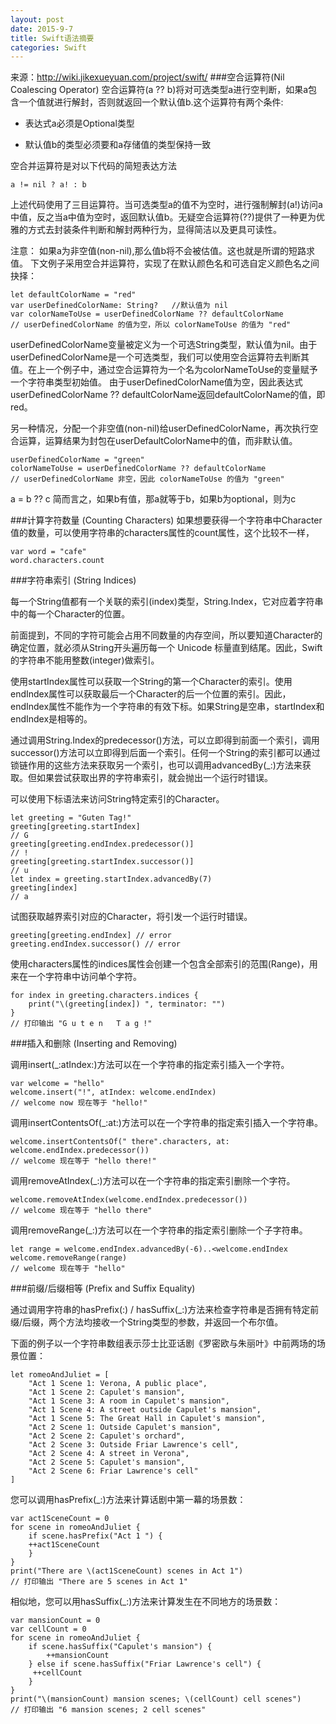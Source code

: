 ```yaml
---
layout: post
date: 2015-9-7
title: Swift语法摘要
categories: Swift
---
```

来源：http://wiki.jikexueyuan.com/project/swift/
###空合运算符(Nil Coalescing Operator)
空合运算符(a ?? b)将对可选类型a进行空判断，如果a包含一个值就进行解封，否则就返回一个默认值b.这个运算符有两个条件:

* 表达式a必须是Optional类型

* 默认值b的类型必须要和a存储值的类型保持一致

空合并运算符是对以下代码的简短表达方法

	a != nil ? a! : b

上述代码使用了三目运算符。当可选类型a的值不为空时，进行强制解封(a!)访问a中值，反之当a中值为空时，返回默认值b。无疑空合运算符(??)提供了一种更为优雅的方式去封装条件判断和解封两种行为，显得简洁以及更具可读性。

注意： 如果a为非空值(non-nil),那么值b将不会被估值。这也就是所谓的短路求值。
下文例子采用空合并运算符，实现了在默认颜色名和可选自定义颜色名之间抉择：

	let defaultColorName = "red"
	var userDefinedColorName: String?   //默认值为 nil
	var colorNameToUse = userDefinedColorName ?? defaultColorName
	// userDefinedColorName 的值为空，所以 colorNameToUse 的值为 "red"

userDefinedColorName变量被定义为一个可选String类型，默认值为nil。由于userDefinedColorName是一个可选类型，我们可以使用空合运算符去判断其值。在上一个例子中，通过空合运算符为一个名为colorNameToUse的变量赋予一个字符串类型初始值。 由于userDefinedColorName值为空，因此表达式userDefinedColorName ?? defaultColorName返回defaultColorName的值，即red。

另一种情况，分配一个非空值(non-nil)给userDefinedColorName，再次执行空合运算，运算结果为封包在userDefaultColorName中的值，而非默认值。

	userDefinedColorName = "green"
	colorNameToUse = userDefinedColorName ?? defaultColorName
	// userDefinedColorName 非空，因此 colorNameToUse 的值为 "green"

a = b ?? c 简而言之，如果b有值，那a就等于b，如果b为optional，则为c

###计算字符数量 (Counting Characters)
如果想要获得一个字符串中Character值的数量，可以使用字符串的characters属性的count属性，这个比较不一样，

	var word = "cafe"
	word.characters.count

###字符串索引 (String Indices)

每一个String值都有一个关联的索引(index)类型，String.Index，它对应着字符串中的每一个Character的位置。

前面提到，不同的字符可能会占用不同数量的内存空间，所以要知道Character的确定位置，就必须从String开头遍历每一个 Unicode 标量直到结尾。因此，Swift 的字符串不能用整数(integer)做索引。

使用startIndex属性可以获取一个String的第一个Character的索引。使用endIndex属性可以获取最后一个Character的后一个位置的索引。因此，endIndex属性不能作为一个字符串的有效下标。如果String是空串，startIndex和endIndex是相等的。

通过调用String.Index的predecessor()方法，可以立即得到前面一个索引，调用successor()方法可以立即得到后面一个索引。任何一个String的索引都可以通过锁链作用的这些方法来获取另一个索引，也可以调用advancedBy(_:)方法来获取。但如果尝试获取出界的字符串索引，就会抛出一个运行时错误。

可以使用下标语法来访问String特定索引的Character。

	let greeting = "Guten Tag!"
	greeting[greeting.startIndex]
	// G
	greeting[greeting.endIndex.predecessor()]
	// !
	greeting[greeting.startIndex.successor()]
	// u
	let index = greeting.startIndex.advancedBy(7)
	greeting[index]
	// a

试图获取越界索引对应的Character，将引发一个运行时错误。

	greeting[greeting.endIndex] // error
	greeting.endIndex.successor() // error

使用characters属性的indices属性会创建一个包含全部索引的范围(Range)，用来在一个字符串中访问单个字符。

	for index in greeting.characters.indices {
		print("\(greeting[index]) ", terminator: "")
	}
	// 打印输出 "G u t e n   T a g !"

###插入和删除 (Inserting and Removing)

调用insert(_:atIndex:)方法可以在一个字符串的指定索引插入一个字符。

	var welcome = "hello"
	welcome.insert("!", atIndex: welcome.endIndex)
	// welcome now 现在等于 "hello!"
调用insertContentsOf(_:at:)方法可以在一个字符串的指定索引插入一个字符串。

	welcome.insertContentsOf(" there".characters, at: 	welcome.endIndex.predecessor())
	// welcome 现在等于 "hello there!"
调用removeAtIndex(_:)方法可以在一个字符串的指定索引删除一个字符。

	welcome.removeAtIndex(welcome.endIndex.predecessor())
	// welcome 现在等于 "hello there"
调用removeRange(_:)方法可以在一个字符串的指定索引删除一个子字符串。

	let range = welcome.endIndex.advancedBy(-6)..<welcome.endIndex
	welcome.removeRange(range)
	// welcome 现在等于 "hello"

###前缀/后缀相等 (Prefix and Suffix Equality)

通过调用字符串的hasPrefix(:) / hasSuffix(_:)方法来检查字符串是否拥有特定前缀/后缀，两个方法均接收一个String类型的参数，并返回一个布尔值。

下面的例子以一个字符串数组表示莎士比亚话剧《罗密欧与朱丽叶》中前两场的场景位置：

	let romeoAndJuliet = [
    	"Act 1 Scene 1: Verona, A public place",
    	"Act 1 Scene 2: Capulet's mansion",
    	"Act 1 Scene 3: A room in Capulet's mansion",
    	"Act 1 Scene 4: A street outside Capulet's mansion",
    	"Act 1 Scene 5: The Great Hall in Capulet's mansion",
    	"Act 2 Scene 1: Outside Capulet's mansion",
    	"Act 2 Scene 2: Capulet's orchard",
    	"Act 2 Scene 3: Outside Friar Lawrence's cell",
    	"Act 2 Scene 4: A street in Verona",
    	"Act 2 Scene 5: Capulet's mansion",
    	"Act 2 Scene 6: Friar Lawrence's cell"
	]
您可以调用hasPrefix(_:)方法来计算话剧中第一幕的场景数：

	var act1SceneCount = 0
	for scene in romeoAndJuliet {
		if scene.hasPrefix("Act 1 ") {
       	++act1SceneCount
    	}
	}
	print("There are \(act1SceneCount) scenes in Act 1")
	// 打印输出 "There are 5 scenes in Act 1"
相似地，您可以用hasSuffix(_:)方法来计算发生在不同地方的场景数：

	var mansionCount = 0
	var cellCount = 0
	for scene in romeoAndJuliet {
    	if scene.hasSuffix("Capulet's mansion") {
        	++mansionCount
    	} else if scene.hasSuffix("Friar Lawrence's cell") {
       	 ++cellCount
    	}
	}
	print("\(mansionCount) mansion scenes; \(cellCount) cell scenes")
	// 打印输出 "6 mansion scenes; 2 cell scenes"